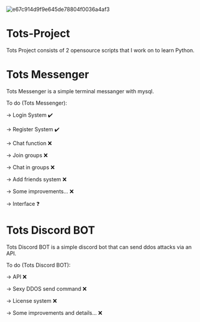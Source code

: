 ![e67c914d9f9e645de78804f0036a4af3](https://user-images.githubusercontent.com/65610893/119859062-b36aa680-bf1d-11eb-8581-7bda734541a4.png)
# Tots-Project
Tots Project consists of 2 opensource scripts that I work on to learn Python.

# Tots Messenger
Tots Messenger is a simple terminal messanger with mysql.

To do (Tots Messenger):

-> Login System ✔️

-> Register System ✔️

-> Chat function ❌

-> Join groups ❌

-> Chat in groups ❌

-> Add friends system ❌

-> Some improvements... ❌

-> Interface ❓

# Tots Discord BOT

Tots Discord BOT is a simple discord bot that can send ddos attacks via an API.

To do (Tots Discord BOT):

-> API ❌

-> Sexy DDOS send command ❌

-> License system ❌

-> Some improvements and details... ❌

